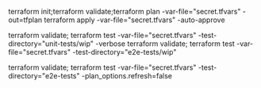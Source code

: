 terraform init;terraform validate;terraform plan -var-file="secret.tfvars" -out=tfplan
terraform apply -var-file="secret.tfvars" -auto-approve

terraform validate; terraform test -var-file="secret.tfvars" -test-directory="unit-tests/wip" -verbose
terraform validate; terraform test -var-file="secret.tfvars" -test-directory="e2e-tests/wip"

terraform validate; terraform test -var-file="secret.tfvars" -test-directory="e2e-tests" -plan_options.refresh=false